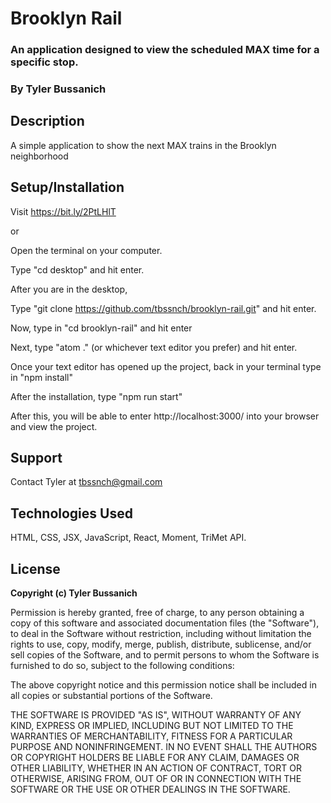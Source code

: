 # Brooklyn Rail
### An application designed to view the scheduled MAX time for a specific stop.
### **By Tyler Bussanich**

## Description

A simple application to show the next MAX trains in the Brooklyn neighborhood



## Setup/Installation

Visit https://bit.ly/2PtLHlT

or

Open the terminal on your computer.

Type "cd desktop" and hit enter.

After you are in the desktop,

Type "git clone https://github.com/tbssnch/brooklyn-rail.git" and hit enter.

Now, type in "cd brooklyn-rail" and hit enter

Next, type "atom ." (or whichever text editor you prefer) and hit enter.

Once your text editor has opened up the project, back in your terminal type in "npm install"

After the installation, type "npm run start"

After this, you will be able to enter http://localhost:3000/ into your browser and view the project.


## Support

Contact Tyler at tbssnch@gmail.com

## Technologies Used

HTML, CSS, JSX, JavaScript, React, Moment, TriMet API.

## License

**Copyright (c) Tyler Bussanich**

Permission is hereby granted, free of charge, to any person obtaining a copy
of this software and associated documentation files (the "Software"), to deal
in the Software without restriction, including without limitation the rights
to use, copy, modify, merge, publish, distribute, sublicense, and/or sell
copies of the Software, and to permit persons to whom the Software is
furnished to do so, subject to the following conditions:

The above copyright notice and this permission notice shall be included in all
copies or substantial portions of the Software.

THE SOFTWARE IS PROVIDED "AS IS", WITHOUT WARRANTY OF ANY KIND, EXPRESS OR
IMPLIED, INCLUDING BUT NOT LIMITED TO THE WARRANTIES OF MERCHANTABILITY,
FITNESS FOR A PARTICULAR PURPOSE AND NONINFRINGEMENT. IN NO EVENT SHALL THE
AUTHORS OR COPYRIGHT HOLDERS BE LIABLE FOR ANY CLAIM, DAMAGES OR OTHER
LIABILITY, WHETHER IN AN ACTION OF CONTRACT, TORT OR OTHERWISE, ARISING FROM,
OUT OF OR IN CONNECTION WITH THE SOFTWARE OR THE USE OR OTHER DEALINGS IN THE
SOFTWARE.

